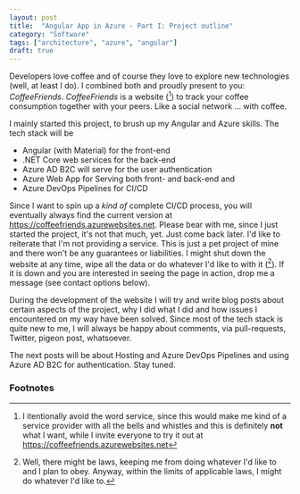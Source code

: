 ```yaml
---
layout: post
title:  "Angular App in Azure - Part I: Project outline"
category: "Software"
tags: ["architecture", "azure", "angular"]
draft: true
---
```


Developers love coffee and of course they love to explore new technologies (well, at least I do). I combined both and proudly present to you: *CoffeeFriends*. *CoffeeFriends* is a website ([^1]) to track your coffee consumption together with your peers. Like a social network ... with coffee.

I mainly started this project, to brush up my Angular and Azure skills. The tech stack will be 

- Angular (with Material) for the front-end
- .NET Core web services for the back-end
- Azure AD B2C will serve for the user authentication
- Azure Web App for Serving both front- and back-end and
- Azure DevOps Pipelines for CI/CD

Since I want to spin up a *kind of* complete CI/CD process, you will eventually always find the current version at https://coffeefriends.azurewebsites.net. Please bear with me, since I just started the project, it's not that much, yet. Just come back later. I'd like to reiterate that I'm not providing a service. This is just a pet project of mine and there won't be any guarantees or liabilities. I might shut down the website at any time, wipe all the data or do whatever I'd like to with it ([^2]). If it is down and you are interested in seeing the page in action, drop me a message (see contact options below).

During the development of the website I will try and write blog posts about certain aspects of the project, why I did what I did and how issues I encountered on my way have been solved. Since most of the tech stack is quite new to me, I will always be happy about comments, via pull-requests, Twitter, pigeon post, whatsoever. 

The next posts will be about Hosting and Azure DevOps Pipelines and using Azure AD B2C for authentication. Stay tuned.

### Footnotes

[^1]: I itentionally avoid the word service, since this would make me kind of a service provider with all the bells and whistles and this is definitely **not** what I want, while I invite everyone to try it out at https://coffeefriends.azurewebsites.net
[^2]: Well, there might be laws, keeping me from doing whatever I'd like to and I plan to obey. Anyway, within the limits of applicable laws, I might do whatever I'd like to.